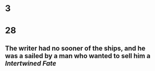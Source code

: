 # 3
# 28
## The writer had no sooner of the ships, and he was a sailed by a man who wanted to sell him a ___Intertwined Fate___